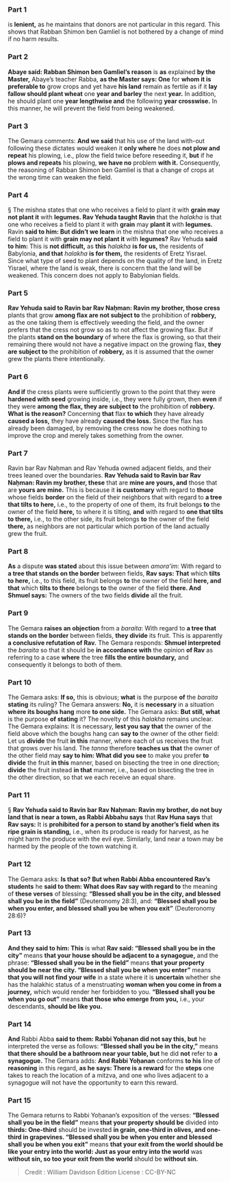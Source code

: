 
### Part 1
is <b>lenient,</b> as he maintains that donors are not particular in this regard. This shows that Rabban Shimon ben Gamliel is not bothered by a change of mind if no harm results.

### Part 2
<b>Abaye said: Rabban Shimon ben Gamliel’s reason</b> is <b>as</b> explained <b>by the Master,</b> Abaye’s teacher Rabba, <b>as the Master says: One</b> for <b>whom it is preferable to</b> grow crops and yet have <b>his land</b> remain as fertile as if it <b>lay fallow should plant wheat</b> one <b>year and barley</b> the next <b>year.</b> In addition, he should plant one <b>year lengthwise and</b> the following <b>year crosswise.</b> In this manner, he will prevent the field from being weakened.

### Part 3
The Gemara comments: <b>And we said</b> that his use of the land with-out following these dictates would weaken it <b>only where</b> he does <b>not plow and repeat</b> his plowing, i.e., plow the field twice before reseeding it, <b>but</b> if he <b>plows and repeats</b> his plowing, <b>we have no</b> problem <b>with it.</b> Consequently, the reasoning of Rabban Shimon ben Gamliel is that a change of crops at the wrong time can weaken the field.

### Part 4
§ The mishna states that one who receives a field to plant it with <b>grain may not plant it</b> with <b>legumes. Rav Yehuda taught Ravin</b> that the <i>halakha</i> is that one who receives a field to plant it with <b>grain</b> may <b>plant it</b> with <b>legumes.</b> Ravin <b>said to him: But didn’t we learn</b> in the mishna that one who receives a field to plant it with <b>grain may not plant it</b> with <b>legumes?</b> Rav Yehuda <b>said to him:</b> This is <b>not difficult,</b> as <b>this</b> <i>halakha</i> <b>is for us,</b> the residents of Babylonia, <b>and that</b> <i>halakha</i> <b>is for them,</b> the residents of Eretz Yisrael. Since what type of seed to plant depends on the quality of the land, in Eretz Yisrael, where the land is weak, there is concern that the land will be weakened. This concern does not apply to Babylonian fields.

### Part 5
<b>Rav Yehuda said to Ravin bar Rav Naḥman: Ravin my brother, those cress</b> plants that grow <b>among flax are not subject to</b> the prohibition of <b>robbery,</b> as the one taking them is effectively weeding the field, and the owner prefers that the cress not grow so as to not affect the growing flax. But if the plants <b>stand on the boundary</b> of where the flax is growing, so that their remaining there would not have a negative impact on the growing flax, <b>they are subject to</b> the prohibition of <b>robbery,</b> as it is assumed that the owner grew the plants there intentionally.

### Part 6
<b>And if</b> the cress plants were sufficiently grown to the point that they were <b>hardened with seed</b> growing inside, i.e., they were fully grown, then <b>even</b> if they were <b>among the flax, they are subject to</b> the prohibition of <b>robbery. What is the reason?</b> Concerning <b>that</b> flax <b>to which</b> they have already <b>caused a loss,</b> they have already <b>caused the loss.</b> Since the flax has already been damaged, by removing the cress now he does nothing to improve the crop and merely takes something from the owner.

### Part 7
Ravin bar Rav Naḥman and Rav Yehuda owned adjacent fields, and their trees leaned over the boundaries. <b>Rav Yehuda said to Ravin bar Rav Naḥman: Ravin my brother, these</b> that are <b>mine are yours, and</b> those that are <b>yours are mine.</b> This is because it <b>is customary</b> with regard to <b>those</b> whose fields <b>border</b> on the field of their neighbors that with regard to <b>a tree that tilts to here,</b> i.e., to the property of one of them, its fruit belongs <b>to</b> the owner of the field <b>here,</b> to where it is tilting, <b>and</b> with regard to <b>one that tilts to there,</b> i.e., to the other side, its fruit belongs <b>to</b> the owner of the field <b>there,</b> as neighbors are not particular which portion of the land actually grew the fruit.

### Part 8
<b>As</b> a dispute <b>was stated</b> about this issue between <i>amora’im</i>: With regard to <b>a tree that stands on the border</b> between fields, <b>Rav says: That</b> which <b>tilts to here,</b> i.e., to this field, its fruit belongs <b>to</b> the owner of the field <b>here, and that</b> which <b>tilts to there</b> belongs <b>to</b> the owner of the field <b>there. And Shmuel says:</b> The owners of the two fields <b>divide</b> all the fruit.

### Part 9
The Gemara <b>raises an objection</b> from a <i>baraita</i>: With regard to <b>a tree that stands on the border</b> between fields, <b>they divide</b> its fruit. This is apparently <b>a conclusive refutation of Rav.</b> The Gemara responds: <b>Shmuel interpreted</b> the <i>baraita</i> so that it should be <b>in accordance with</b> the opinion <b>of Rav</b> as referring to a case <b>where</b> the tree <b>fills the entire boundary,</b> and consequently it belongs to both of them.

### Part 10
The Gemara asks: <b>If so,</b> this is obvious; <b>what</b> is the purpose <b>of</b> the <i>baraita</i> <b>stating</b> its ruling? The Gemara answers: <b>No,</b> it is <b>necessary</b> in a situation <b>where its boughs hang</b> more <b>to one side.</b> The Gemara asks: <b>But still, what</b> is the purpose <b>of stating</b> it? The novelty of this <i>halakha</i> remains unclear. The Gemara explains: It is necessary, <b>lest you say that</b> the owner of the field above which the boughs hang can <b>say to</b> the owner of the other field: Let us <b>divide</b> the fruit <b>in this</b> manner, where each of us receives the fruit that grows over his land. The <i>tanna</i> therefore <b>teaches us that</b> the owner of the other field may <b>say to him: What did you see</b> to make you prefer <b>to divide</b> the fruit <b>in this</b> manner, based on bisecting the tree in one direction; <b>divide</b> the fruit instead <b>in that</b> manner, i.e., based on bisecting the tree in the other direction, so that we each receive an equal share.

### Part 11
§ <b>Rav Yehuda said to Ravin bar Rav Naḥman: Ravin my brother, do not buy land that is near a town, as Rabbi Abbahu says</b> that <b>Rav Huna says</b> that <b>Rav says:</b> It is <b>prohibited for a person to stand by another’s field when its ripe grain is standing,</b> i.e., when its produce is ready for harvest, as he might harm the produce with the evil eye. Similarly, land near a town may be harmed by the people of the town watching it.

### Part 12
The Gemara asks: <b>Is that so? But when Rabbi Abba encountered Rav’s students</b> he <b>said to them: What does Rav say with regard to</b> the meaning of <b>these verses</b> of blessing: <b>“Blessed shall you be in the city, and blessed shall you be in the field”</b> (Deuteronomy 28:3), and: <b>“Blessed shall you be when you enter, and blessed shall you be when you exit”</b> (Deuteronomy 28:6)?

### Part 13
<b>And they said to him: This</b> is what <b>Rav said: “Blessed shall you be in the city”</b> means <b>that your house should be adjacent to a synagogue,</b> and the phrase: <b>“Blessed shall you be in the field”</b> means <b>that your property should be near the city. “Blessed shall you be when you enter”</b> means <b>that you will not find your wife</b> in a state where it is <b>uncertain</b> whether she has the halakhic status of a menstruating <b>woman when you come in from a journey,</b> which would render her forbidden to you. <b>“Blessed shall you be when you go out”</b> means <b>that those who emerge from you,</b> i.e., your descendants, <b>should be like you.</b>

### Part 14
<b>And</b> Rabbi Abba <b>said to them: Rabbi Yoḥanan did not say this, but</b> he interpreted the verse as follows: <b>“Blessed shall you be in the city,”</b> means <b>that there should be a bathroom near your table, but</b> he did <b>not</b> refer to <b>a synagogue.</b> The Gemara adds: <b>And Rabbi Yoḥanan</b> conforms <b>to his</b> line of <b>reasoning</b> in this regard, <b>as he says: There is a reward</b> for the <b>steps</b> one takes to reach the location of a mitzva, and one who lives adjacent to a synagogue will not have the opportunity to earn this reward.

### Part 15
The Gemara returns to Rabbi Yoḥanan’s exposition of the verses: <b>“Blessed shall you be in the field”</b> means <b>that your property should be</b> divided into <b>thirds: One-third</b> should be invested <b>in grain, one-third in olives, and one-third in grapevines. “Blessed shall you be when you enter and blessed shall you be when you exit”</b> means <b>that your exit from the world should be like your entry into the world: Just as your entry into the world</b> was <b>without sin, so too your exit from the world</b> should be <b>without sin.</b>

>Credit : William Davidson Edition
>License : CC-BY-NC